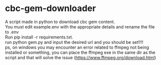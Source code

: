 # cbc-gem-downloader
A script made in python to download cbc gem content. <br>
You must edit example.env with the appropriate details and rename the file to .env<br>
Run pip install -r requirements.txt.<br>
run python gem.py and input the desired url and you should be set!!!!<br>
ps, on windows you may encounter an error related to ffmpeg not being installed or something, you can place the ffmpeg exe in the same dir as the script and that will solve the issue (https://www.ffmpeg.org/download.html)
